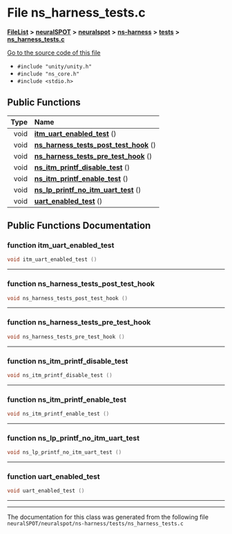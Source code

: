 

# File ns\_harness\_tests.c



[**FileList**](files.md) **>** [**neuralSPOT**](dir_75594cce7c7773aa3cb253214bf56510.md) **>** [**neuralspot**](dir_b737d82f35ec218ac5a7ef4105db9c0e.md) **>** [**ns-harness**](dir_e0d7b3aff6df2cba2f05a768a095730e.md) **>** [**tests**](dir_005af69e787a160fad8c7d3f6a25f06b.md) **>** [**ns\_harness\_tests.c**](ns__harness__tests_8c.md)

[Go to the source code of this file](ns__harness__tests_8c_source.md)



* `#include "unity/unity.h"`
* `#include "ns_core.h"`
* `#include <stdio.h>`





































## Public Functions

| Type | Name |
| ---: | :--- |
|  void | [**itm\_uart\_enabled\_test**](#function-itm_uart_enabled_test) () <br> |
|  void | [**ns\_harness\_tests\_post\_test\_hook**](#function-ns_harness_tests_post_test_hook) () <br> |
|  void | [**ns\_harness\_tests\_pre\_test\_hook**](#function-ns_harness_tests_pre_test_hook) () <br> |
|  void | [**ns\_itm\_printf\_disable\_test**](#function-ns_itm_printf_disable_test) () <br> |
|  void | [**ns\_itm\_printf\_enable\_test**](#function-ns_itm_printf_enable_test) () <br> |
|  void | [**ns\_lp\_printf\_no\_itm\_uart\_test**](#function-ns_lp_printf_no_itm_uart_test) () <br> |
|  void | [**uart\_enabled\_test**](#function-uart_enabled_test) () <br> |




























## Public Functions Documentation




### function itm\_uart\_enabled\_test 

```C++
void itm_uart_enabled_test () 
```




<hr>



### function ns\_harness\_tests\_post\_test\_hook 

```C++
void ns_harness_tests_post_test_hook () 
```




<hr>



### function ns\_harness\_tests\_pre\_test\_hook 

```C++
void ns_harness_tests_pre_test_hook () 
```




<hr>



### function ns\_itm\_printf\_disable\_test 

```C++
void ns_itm_printf_disable_test () 
```




<hr>



### function ns\_itm\_printf\_enable\_test 

```C++
void ns_itm_printf_enable_test () 
```




<hr>



### function ns\_lp\_printf\_no\_itm\_uart\_test 

```C++
void ns_lp_printf_no_itm_uart_test () 
```




<hr>



### function uart\_enabled\_test 

```C++
void uart_enabled_test () 
```




<hr>

------------------------------
The documentation for this class was generated from the following file `neuralSPOT/neuralspot/ns-harness/tests/ns_harness_tests.c`


